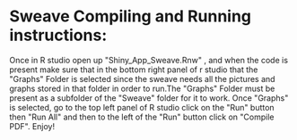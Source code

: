 # Sweave Compiling and Running instructions:

Once in R studio open up "Shiny_App_Sweave.Rnw" , and when the code is present make sure that in the bottom right panel of r studio that the "Graphs" Folder is selected since the sweave needs all the pictures and graphs stored in that folder in order to run.The "Graphs" Folder must be present as a subfolder of the "Sweave"  folder for it to work.
Once "Graphs" is selected, go to the top left panel of R studio click on the "Run" button then "Run All" and then to the left of the "Run" button click on "Compile PDF".
Enjoy!
